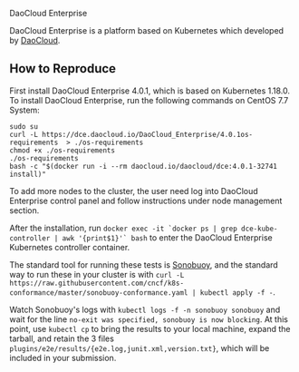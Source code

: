  DaoCloud Enterprise

DaoCloud Enterprise is a platform based on Kubernetes which developed by [DaoCloud](https://www.daocloud.io).

## How to Reproduce

First install DaoCloud Enterprise 4.0.1, which is based on Kubernetes 1.18.0. To install DaoCloud Enterprise, run the following commands on CentOS 7.7 System:
```
sudo su
curl -L https://dce.daocloud.io/DaoCloud_Enterprise/4.0.1os-requirements  > ./os-requirements
chmod +x ./os-requirements
./os-requirements
bash -c "$(docker run -i --rm daocloud.io/daocloud/dce:4.0.1-32741 install)"
```
To add more nodes to the cluster, the user need log into DaoCloud Enterprise control panel and follow instructions under node management section.

After the installation, run ```docker exec -it `docker ps | grep dce-kube-controller | awk '{print$1}'` bash``` to enter the DaoCloud Enterprise Kubernetes controller container.

The standard tool for running these tests is
[Sonobuoy](https://github.com/heptio/sonobuoy), and the standard way to run
these in your cluster is with `curl -L https://raw.githubusercontent.com/cncf/k8s-conformance/master/sonobuoy-conformance.yaml | kubectl apply -f -`.

Watch Sonobuoy's logs with `kubectl logs -f -n sonobuoy sonobuoy` and wait for
the line `no-exit was specified, sonobuoy is now blocking`.  At this point, use
`kubectl cp` to bring the results to your local machine, expand the tarball, and
retain the 3 files `plugins/e2e/results/{e2e.log,junit.xml,version.txt}`, which will
be included in your submission.